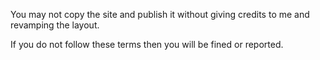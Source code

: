 You may not copy the site and publish it without giving credits to me and revamping the layout.

If you do not follow these terms then you will be fined or reported.
